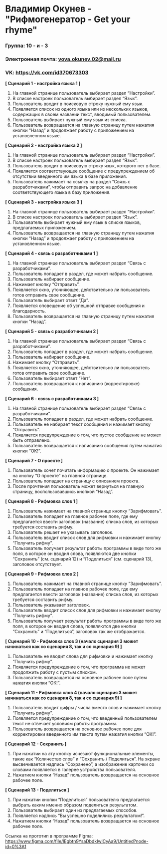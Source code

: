 # Владимир Окунев - "Рифмогенератор - Get your rhyme"

### Группа: 10 - и - 3

### Электронная почта: vova.okunev.02@mail.ru

### VK: https://vk.com/id370673303




**[ Сценарий 1 - настройка языка 1 ]**

1. На главной странице пользователь выбирает раздел “Настройки”.
2. В списке настроек пользователь выбирает раздел “Язык”.
3. Пользователь вводит в поисковую строку нужный ему язык.
4. Появляется список из одного языка или из нескольких языков, содержащих в своем названии текст, вводимый пользователем.
5. Пользователь выбирает нужный ему язык из списка.
6. Пользователь возвращается на главную страницу путем нажатия кнопки “Назад” и продолжает работу с приложением на установленном языке.

**[ Сценарий 2 - настройка языка 2 ]**

1. На главной странице пользователь выбирает раздел “Настройки”.
2. В списке настроек пользователь выбирает раздел “Язык”.
3. Пользователь вводит в поисковую строку язык, которого нет в базе.
4. Появляется соответствующее сообщение с предупреждением об отсутствии введенного им языка в базе приложения.
5. Пользователь нажимает на ссылку на раздел “Связь с разработчиками”, чтобы отправить запрос на добавление соответствующего языка в базу приложения.

**[ Сценарий 3 - настройка языка 3 ]**

1. На главной странице пользователь выбирает раздел “Настройки”.
2. В списке настроек пользователь выбирает раздел “Язык”.
3. Пользователь выбирает нужный ему язык в списке языков, предлагаемых приложением.
4. Пользователь возвращается на главную страницу путем нажатия кнопки “Назад” и продолжает работу с приложением на установленном языке.

**[ Сценарий 4 - связь с разработчиками 1 ]** 

1. На главной странице пользователь выбирает раздел “Связь с разработчиками”.
2. Пользователь попадает в раздел, где может набрать сообщение.
3. Пользователь набирает сообщение.
4. Нажимает кнопку “Отправить”.
5. Появляется окно, уточняющее, действительно ли пользователь готов отправить свое сообщение.
6. Пользователь выбирает ответ “Да”.
7. Появляется оповещение об успешной отправке сообщения и благодарность.
8. Пользователь возвращается на главную страницу путем нажатия кнопки “Назад”.

**[ Сценарий 5 - связь с разработчиками 2 ]**

1. На главной странице пользователь выбирает раздел “Связь с разработчиками”.
2. Пользователь попадает в раздел, где может набрать сообщение.
3. Пользователь набирает сообщение.
4. Нажимает кнопку “Отправить”.
5. Появляется окно, уточняющее, действительно ли пользователь готов отправить свое сообщение.
6. Пользователь выбирает ответ “Нет”.
7. Пользователь возвращается к написанию (корректировке) сообщения.

**[ Сценарий 6 - связь с разработчиками 3 ]**

1. На главной странице пользователь выбирает раздел “Связь с разработчиками”.
2. Пользователь попадает в раздел, где может набрать сообщение.
3. Пользователь не набирает текст сообщения и нажимает кнопку “Отправить”.
4. Появляется предупреждение о том, что пустое сообщение не может быть отправлено.
5. Пользователь возвращается к написанию сообщения путем нажатия кнопки “OK!”.

**[ Сценарий 7 - О проекте ]**

1. Пользователь хочет почитать информацию о проекте. Он нажимает на кнопку “О проекте” на главной странице.
2. Пользователь попадает на страницу с описанием проекта.
3. После прочтения пользователь может вернуться на главную страницу, воспользовавшись кнопкой “Назад”.

**[ Сценарий 8 - Рифмовка слов 1 ]**

1. Пользователь нажимает на главной странице кнопку “Зарифмовать”.
2. Пользователь попадает на главное рабочее поле, где ему предлагается ввести заголовок (название) списка слов, из которых требуется составить рифму.
3. Пользователь решает не указывать заголовок.
4. Пользователь вводит список слов для рифмовки и нажимает кнопку “Получить рифму”.
6. Пользователь получает результат работы программы в виде того же поля, в которое он вводил слова, появляются две кнопки “Сохранить” (см. сценарий 12) и “Поделиться” (см. сценарий 13), заголовок отсутствует.

**[ Сценарий 9 - Рифмовка слов 2 ]**

1. Пользователь нажимает на главной странице кнопку “Зарифмовать”.
2. Пользователь попадает на главное рабочее поле, где ему предлагается ввести заголовок (название) списка слов, из которых требуется составить рифму.
3. Пользователь указывает заголовок.
4. Пользователь вводит список слов для рифмовки и нажимает кнопку “Получить рифму”.
5. Пользователь получает результат работы программы в виде того же поля, в которое он вводил слова, появляются две кнопки “Сохранить” и “Поделиться”, заголовок так же отображается.

**[ Сценарий 10 -	Рифмовка слов 3 (начало сценария 3 может начинаться как со сценария 8, так и со сценария 9) ]**

1. Пользователь не вводит слова для рифмовки и нажимает кнопку “Получить рифму”.
2. Появляется предупреждение о том, что программа не может продолжить работу с пустым списком.
3. Пользователь возвращается на основное рабочее поле путем нажатия кнопки “ОК!”.

**[ Сценарий 11 - Рифмовка слов 4 (начало сценария 3 может начинаться как со сценария 8, так и со сценария 9) ]**

1. Пользователь вводит цифры / числа вместо слов и нажимает кнопку “Получить рифму”.
2. Появляется предупреждение о том, что введенный пользователем текст не отвечает условиям работы программы.
3. Пользователь возвращается на основное рабочее поле для корректировки введенного им текста путем нажатия кнопки “ОК!”.

**[ Сценарий 12 - Сохранить ]**

1. При нажатии на эту кнопку исчезают функциональные элементы, такие как “Количество слов” и “Сохранить / Поделиться”. На экране высвечивается надпись “Сохранено”, а изображение карточки со словами появляется в галерее устройства пользователя.
2. Нажатием кнопки “Назад” пользователь возвращается на основное рабочее поле.

**[ Сценарий 13 - Поделиться ]**

1. При нажатии кнопки “Поделиться” пользователю предлагается выбрать каким именно образом поделиться результатом.
2. Пользователь выбирает один из предлагаемых способов.
3. Появляется надпись “Вы успешно поделились результатом!”.
4. Нажатием кнопки “Назад” пользователь возвращается на основное рабочее поле.

Ссылка на прототип в программе Figma: https://www.figma.com/file/lEgbtn9YsaDbdkIwiCyAa9/Untitled?node-id=0%3A1
